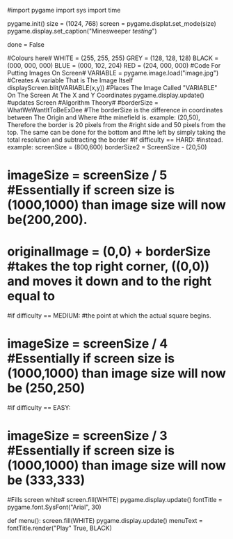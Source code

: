 #import pygame
import sys
import time

pygame.init()
size = (1024, 768)
screen = pygame.displat.set_mode(size)
pygame.display.set_caption("Minesweeper *testing*")

done = False

#Colours here#
WHITE = (255, 255, 255)
GREY = (128, 128, 128)
BLACK = (000, 000, 000)
BLUE = (000, 102, 204)
RED = (204, 000, 000)
#Code For Putting Images On Screen#
VARIABLE = pygame.image.load("image.jpg")        #Creates A variable That is The Image Itself
displayScreen.blit(VARIABLE(x,y))                #Places The Image Called "VARIABLE" On The Screen At The X and Y Coordinates
pygame.display.update()                          #updates Screen
#Algorithm Theory#
#borderSize = WhatWeWantItToBeExDee            #The borderSize is the difference in coordinates between The Origin and Where                                                  #the minefield is. example: (20,50), Therefore the border is 20 pixels from the                                                #right side and 50 pixels from the top. The same can be done for the bottom and                                                #the left by simply taking the total resolution and subtracting the border      #if difficulty == HARD:                        #instead. example: screenSize = (800,600) borderSize2 = ScreenSize - (20,50)
#  imageSize = screenSize / 5                  #Essentially if screen size is (1000,1000) than image size will now be(200,200).
#  originalImage = (0,0) + borderSize          #takes the top right corner, ((0,0)) and moves it down and to the right equal to
#if difficulty == MEDIUM:                      #the point at which the actual square begins.
#  imageSize = screenSize / 4                  #Essentially if screen size is (1000,1000) than image size will now be (250,250)
  
#if difficulty == EASY:
#  imageSize = screenSize / 3                  #Essentially if screen size is (1000,1000) than image size will now be (333,333)
  
#Fills screen white#
screen.fill(WHITE)
pygame.display.update()
fontTitle = pygame.font.SysFont("Arial", 30)

def menu():
  screen.fill(WHITE)
  pygame.display.update()
  menuText = fontTitle.render("Play" True, BLACK)
  
